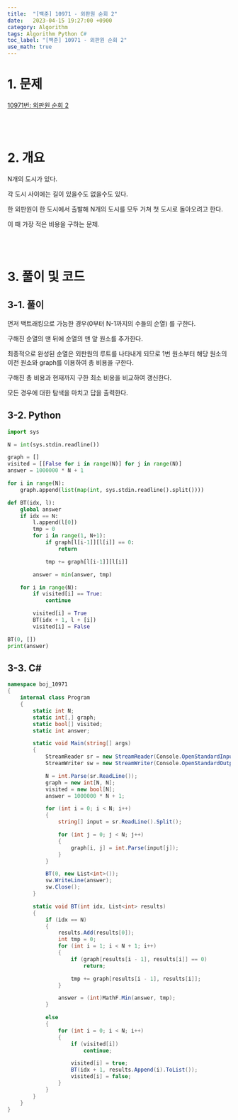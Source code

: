 ```yaml
---
title:  "[백준] 10971 - 외판원 순회 2"
date:   2023-04-15 19:27:00 +0900
category: Algorithm
tags: Algorithm Python C#
toc_label: "[백준] 10971 - 외판원 순회 2"
use_math: true
---
```


# 1. 문제
[10971번: 외판원 순회 2](https://www.acmicpc.net/problem/10971)


<br/>
<br/>

# 2. 개요
N개의 도시가 있다.

각 도시 사이에는 길이 있을수도 없을수도 있다.

한 외판원이 한 도시에서 출발해 N개의 도시를 모두 거쳐 첫 도시로 돌아오려고 한다.

이 때 가장 적은 비용을 구하는 문제.

<br/>
<br/>

# 3. 풀이 및 코드
## 3-1. 풀이
먼저 백트래킹으로 가능한 경우(0부터 N-1까지의 수들의 순열) 를 구한다.

구해진 순열의 맨 뒤에 순열의 맨 앞 원소를 추가한다.

최종적으로 완성된 순열은 외판원의 루트를 나타내게 되므로 1번 원소부터 해당 원소의 이전 원소와 graph를 이용하여 총 비용을 구한다.

구해진 총 비용과 현재까지 구한 최소 비용을 비교하여 갱신한다.

모든 경우에 대한 탐색을 마치고 답을 출력한다.

## 3-2. Python

```python
import sys

N = int(sys.stdin.readline())

graph = []
visited = [[False for i in range(N)] for j in range(N)]
answer = 1000000 * N + 1

for i in range(N):
    graph.append(list(map(int, sys.stdin.readline().split())))

def BT(idx, l):
    global answer
    if idx == N:
        l.append(l[0])
        tmp = 0
        for i in range(1, N+1):
            if graph[l[i-1]][l[i]] == 0:
                return

            tmp += graph[l[i-1]][l[i]]

        answer = min(answer, tmp)

    for i in range(N):
        if visited[i] == True:
            continue

        visited[i] = True
        BT(idx + 1, l + [i])
        visited[i] = False

BT(0, [])
print(answer)
```

## 3-3. C#

```csharp
namespace boj_10971
{
    internal class Program
    {
        static int N;
        static int[,] graph;
        static bool[] visited;
        static int answer;

        static void Main(string[] args)
        {
            StreamReader sr = new StreamReader(Console.OpenStandardInput());
            StreamWriter sw = new StreamWriter(Console.OpenStandardOutput());

            N = int.Parse(sr.ReadLine());
            graph = new int[N, N];
            visited = new bool[N];
            answer = 1000000 * N + 1;

            for (int i = 0; i < N; i++)
            {
                string[] input = sr.ReadLine().Split();

                for (int j = 0; j < N; j++)
                {
                    graph[i, j] = int.Parse(input[j]);
                }
            }

            BT(0, new List<int>());
            sw.WriteLine(answer);
            sw.Close();
        }

        static void BT(int idx, List<int> results)
        {
            if (idx == N)
            {
                results.Add(results[0]);
                int tmp = 0;
                for (int i = 1; i < N + 1; i++)
                {
                    if (graph[results[i - 1], results[i]] == 0)
                        return;

                    tmp += graph[results[i - 1], results[i]];
                }

                answer = (int)MathF.Min(answer, tmp);
            }

            else
            {
                for (int i = 0; i < N; i++)
                {
                    if (visited[i])
                        continue;

                    visited[i] = true;
                    BT(idx + 1, results.Append(i).ToList());
                    visited[i] = false;
                }
            }
        }
    }
}
```